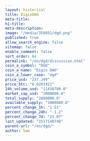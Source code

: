 ```yaml
---
layout: historical
title: DigixDAO
meta-title: 
h1-title: 
meta-description: 
image: "/media/350851/dgd.png"
published: true
allow_search_engine: false
sitemap: false
enable_comment: false
sort_order: 64
permalink: "/en/dgd/discussion.html"
coin_a_symbol: "DGD"
coin_a_name: "Digix DAO"
coin_a_lower_case: "dgd"
price_usd: "237.249"
price_btc: "0.0201921"
24h_volume_usd: "11458700.0"
market_cap_usd: "2000000.0"
total_supply: "2000000.0"
available_supply: "2000000.0"
percent_change_1h: "1.51"
percent_change_24h: "-1.2"
percent_change_7d: "21.07"
last_updated: "1517140748"
parent-url: "/en/dgd/"
author: Sam
---
```


